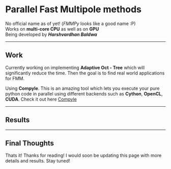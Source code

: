 # Parallel Fast Multipole methods

No official name as of yet! (*FMMPy* looks like a good name :P)\
Works on **multi-core CPU** as well as on **GPU** \
Being developed by ***Harshvardhan Baldwa***

---
## Work
Currently working on implementing **Adaptive Oct - Tree** which will significantly reduce the time. Then the goal is to find real world applications for FMM.

Using **Compyle**. This is an amazing tool which lets you execute your pure python code in parallel using different backends such as **Cython**, **OpenCL**, **CUDA**. Check it out here [Compyle](https://github.com/pypr/compyle)

---
## Results

---
## Final Thoughts

Thats it! Thanks for reading! I would soon be updating this page with more details and results. Stay tuned!
